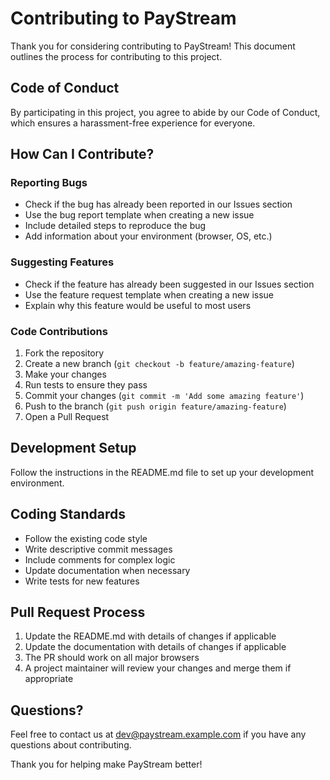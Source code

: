 
# Contributing to PayStream

Thank you for considering contributing to PayStream! This document outlines the process for contributing to this project.

## Code of Conduct

By participating in this project, you agree to abide by our Code of Conduct, which ensures a harassment-free experience for everyone.

## How Can I Contribute?

### Reporting Bugs

- Check if the bug has already been reported in our Issues section
- Use the bug report template when creating a new issue
- Include detailed steps to reproduce the bug
- Add information about your environment (browser, OS, etc.)

### Suggesting Features

- Check if the feature has already been suggested in our Issues section
- Use the feature request template when creating a new issue
- Explain why this feature would be useful to most users

### Code Contributions

1. Fork the repository
2. Create a new branch (`git checkout -b feature/amazing-feature`)
3. Make your changes
4. Run tests to ensure they pass
5. Commit your changes (`git commit -m 'Add some amazing feature'`)
6. Push to the branch (`git push origin feature/amazing-feature`)
7. Open a Pull Request

## Development Setup

Follow the instructions in the README.md file to set up your development environment.

## Coding Standards

- Follow the existing code style
- Write descriptive commit messages
- Include comments for complex logic
- Update documentation when necessary
- Write tests for new features

## Pull Request Process

1. Update the README.md with details of changes if applicable
2. Update the documentation with details of changes if applicable
3. The PR should work on all major browsers
4. A project maintainer will review your changes and merge them if appropriate

## Questions?

Feel free to contact us at dev@paystream.example.com if you have any questions about contributing.

Thank you for helping make PayStream better!
